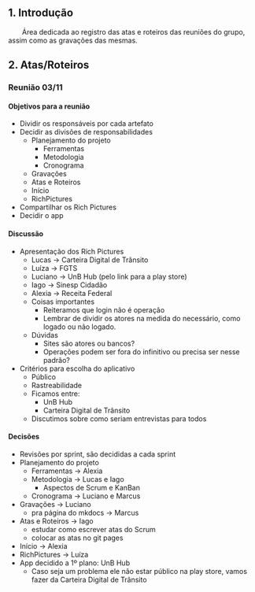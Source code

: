 ## 1. Introdução
&emsp;&emsp;Área dedicada ao registro das atas e roteiros das reuniões do grupo, assim como as gravações das mesmas.

## 2. Atas/Roteiros

### Reunião 03/11

#### Objetivos para a reunião
  - Dividir os responsáveis por cada artefato
  - Decidir as divisões de responsabilidades
      - Planejamento do projeto
          - Ferramentas
          - Metodologia
          - Cronograma
      - Gravações
      - Atas e Roteiros
      - Início
      - RichPictures
  - Compartilhar os Rich Pictures
  - Decidir o app

#### Discussão

- Apresentação dos Rich Pictures
    - Lucas → Carteira Digital de Trânsito
    - Luíza → FGTS
    - Luciano → UnB Hub (pelo link para a play store)
    - Iago → Sinesp Cidadão
    - Alexia → Receita Federal
    - Coisas importantes
        - Reiteramos que login não é operação
        - Lembrar de dividir os atores na medida do necessário, como logado ou não logado.
    - Dúvidas
        - Sites são atores ou bancos?
        - Operações podem ser fora do infinitivo ou precisa ser nesse padrão?
- Critérios para escolha do aplicativo
    - Público
    - Rastreabilidade
    - Ficamos entre:
        - UnB Hub
        - Carteira Digital de Trânsito
    - Discutimos sobre como seriam entrevistas para todos

#### Decisões

- Revisões por sprint, são decididas a cada sprint
- Planejamento do projeto
    - Ferramentas → Alexia
    - Metodologia → Lucas e Iago
        - Aspectos de Scrum e KanBan
    - Cronograma → Luciano e Marcus
- Gravações → Luciano
    - pra página do mkdocs → Marcus
- Atas e Roteiros → Iago
    - estudar como escrever atas do Scrum
    - colocar as atas no git pages
- Início → Alexia
- RichPictures → Luíza
- App decidido a 1º plano: UnB Hub
    - Caso seja um problema ele não estar público na play store, vamos fazer da Carteira Digital de Trânsito

